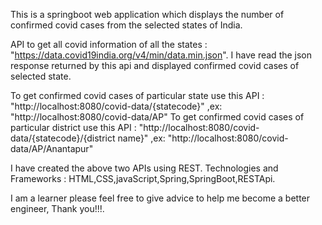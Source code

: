 This is a springboot web application which displays the number of confirmed covid cases from the selected states of India.

API to get all covid information of all the states : "https://data.covid19india.org/v4/min/data.min.json". I have read the json response returned by this api and displayed confirmed covid cases of selected state.

To get confirmed covid cases of particular state use this API : "http://localhost:8080/covid-data/{statecode}" ,ex: "http://localhost:8080/covid-data/AP" To get confirmed covid cases of particular district use this API : "http://localhost:8080/covid-data/{statecode}/{district name}" ,ex: "http://localhost:8080/covid-data/AP/Anantapur"

I have created the above two APIs using REST. Technologies and Frameworks : HTML,CSS,javaScript,Spring,SpringBoot,RESTApi.

I am a learner please feel free to give advice to help me become a better engineer, Thank you!!!.
